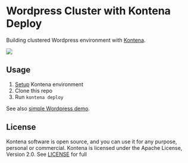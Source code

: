 # Wordpress Cluster with Kontena Deploy

Building clustered Wordpress environment with [Kontena](http://www.kontena.io).

<a href="http://www.slideshare.net/nevalla/building-high-availability-application-with-docker">
<img src="http://image.slidesharecdn.com/kontenadockermeetuppdf-150327023059-conversion-gate01/95/building-high-availability-application-with-docker-1-638.jpg?cb=1427426338" />
</a>

## Usage
1. [Setup](https://github.com/kontena/kontena/tree/master/docs) Kontena environment
2. Clone this repo
3. Run `kontena deploy`

See also [simple Wordpress demo](https://github.com/kontena/wordpress).

## License
Kontena software is open source, and you can use it for any purpose, personal or commercial. Kontena is licensed under the Apache License, Version 2.0. See [LICENSE](LICENSE) for full
